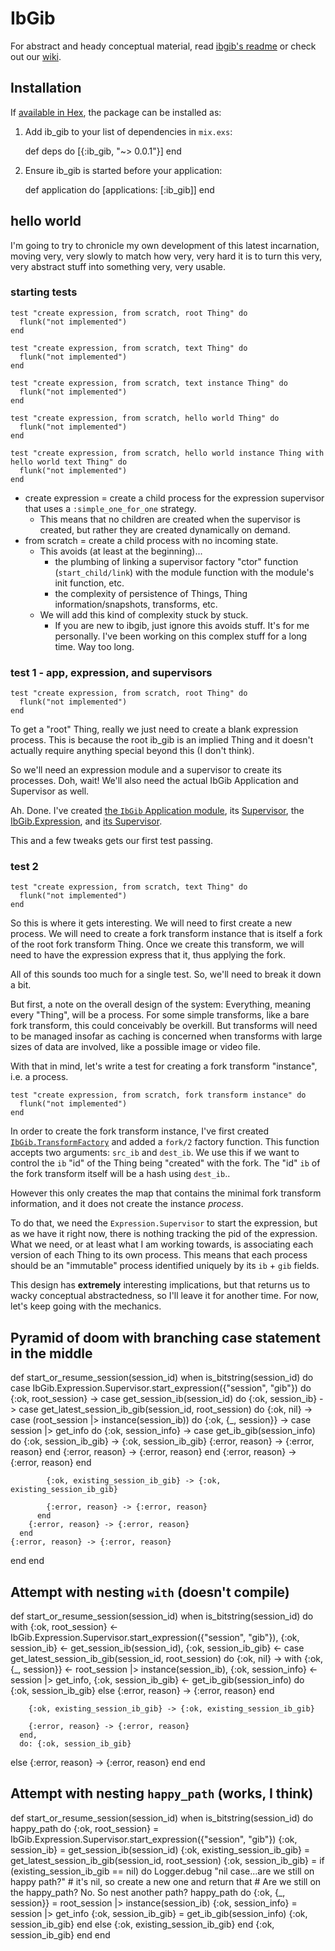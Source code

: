 # IbGib

For abstract and heady conceptual material, read [ibgib's readme](https://github.com/ibgib/ibgib/blob/master/README.md) or check out our
[wiki](https://github.com/ibgib/ibgib/wiki).

## Installation

If [available in Hex](https://hex.pm/docs/publish), the package can be installed as:

  1. Add ib_gib to your list of dependencies in `mix.exs`:

        def deps do
          [{:ib_gib, "~> 0.0.1"}]
        end

  2. Ensure ib_gib is started before your application:

        def application do
          [applications: [:ib_gib]]
        end


## hello world

I'm going to try to chronicle my own development of this latest incarnation,
moving very, very slowly to match how very, very hard it is to turn this very,
very abstract stuff into something very, very usable.

### starting tests

```
test "create expression, from scratch, root Thing" do
  flunk("not implemented")
end

test "create expression, from scratch, text Thing" do
  flunk("not implemented")
end

test "create expression, from scratch, text instance Thing" do
  flunk("not implemented")
end

test "create expression, from scratch, hello world Thing" do
  flunk("not implemented")
end

test "create expression, from scratch, hello world instance Thing with hello world text Thing" do
  flunk("not implemented")
end
```

* create expression = create a child process for the expression supervisor that
  uses a `:simple_one_for_one` strategy.
  * This means that no children are created when the supervisor is created, but
    rather they are created dynamically on demand.
* from scratch = create a child process with no incoming state.
  * This avoids (at least at the beginning)...
    * the plumbing of linking a supervisor factory "ctor" function
      (`start_child/link`) with the module function with the module's init
      function, etc.
    * the complexity of persistence of Things, Thing information/snapshots,
      transforms, etc.
  * We will add this kind of complexity stuck by stuck.
    * If you are new to ibgib, just ignore this avoids stuff. It's for me
      personally. I've been working on this complex stuff for a long time. Way
      too long.

### test 1 - app, expression, and supervisors

```
test "create expression, from scratch, root Thing" do
  flunk("not implemented")
end
```

To get a "root" Thing, really we just need to create a blank expression process.
This is because the root ib_gib is an implied Thing and it doesn't actually
require anything special beyond this (I don't think).

So we'll need an expression module and a supervisor to create its processes.
Doh, wait! We'll also need the actual IbGib Application and Supervisor as well.

Ah. Done. I've created [the `IbGib` Application module](lib/ib_gib.ex), its
[Supervisor](lib/ib_gib/supervisor.ex), the [IbGib.Expression](lib/ib_gib/expression.ex), and [its Supervisor](lib/ib_gib/expression/supervisor.ex).

This and a few tweaks gets our first test passing.

### test 2

```
test "create expression, from scratch, text Thing" do
  flunk("not implemented")
end
```

So this is where it gets interesting. We will need to first create a new
process. We will need to create a fork transform instance that is
itself a fork of the root fork transform Thing. Once we create this transform,
we will need to have the expression express that it, thus applying the fork.

All of this sounds too much for a single test. So, we'll need to break it down
a bit.

But first, a note on the overall design of the system: Everything, meaning
every "Thing", will be a process. For some simple transforms, like a bare fork
transform, this could conceivably be overkill. But transforms will need to be
managed insofar as caching is concerned when transforms with large sizes of
data are involved, like a possible image or video file.

With that in mind, let's write a test for creating a fork transform "instance",
i.e. a process.

```
test "create expression, from scratch, fork transform instance" do
  flunk("not implemented")
end
```

In order to create the fork transform instance, I've first created
[`IbGib.TransformFactory`](lib/ib_gib/transform_factory.ex) and added a
`fork/2` factory function. This function
accepts two arguments: `src_ib` and `dest_ib`. We use this if we
want to control the `ib` "id" of the Thing being "created" with the fork.
The "id" `ib` of the fork transform itself will be a hash using `dest_ib`..

However this only creates the map that contains the minimal fork transform
information, and it does not create the instance _process_.

To do that, we need the `Expression.Supervisor` to start the expression, but
as we have it right now, there is nothing tracking the pid of the expression.
What we need, or at least what I am working towards, is associating each
version of each Thing to its own process. This means that each process should
be an "immutable" process identified uniquely by its `ib` + `gib` fields.

This design has **extremely** interesting implications, but that returns us to
wacky conceptual abstractedness, so I'll leave it for another time. For now,
let's keep going with the mechanics.


## Pyramid of doom with branching case statement in the middle

def start_or_resume_session(session_id) when is_bitstring(session_id) do
  case IbGib.Expression.Supervisor.start_expression({"session", "gib"}) do
    {:ok, root_session} ->
      case get_session_ib(session_id) do
        {:ok, session_ib} ->
          case get_latest_session_ib_gib(session_id, root_session) do
            {:ok, nil} ->
              case (root_session |> instance(session_ib)) do
                {:ok, {_, session}} ->
                  case session |> get_info do
                    {:ok, session_info} ->
                      case get_ib_gib(session_info) do
                        {:ok, session_ib_gib} -> {:ok, session_ib_gib}
                        {:error, reason} -> {:error, reason}
                      end
                    {:error, reason} -> {:error, reason}
                  end
                {:error, reason} -> {:error, reason}
              end

            {:ok, existing_session_ib_gib} -> {:ok, existing_session_ib_gib}

            {:error, reason} -> {:error, reason}
          end
        {:error, reason} -> {:error, reason}
      end
    {:error, reason} -> {:error, reason}
  end
end

## Attempt with nesting `with` (doesn't compile)
def start_or_resume_session(session_id) when is_bitstring(session_id) do
  with {:ok, root_session} <- IbGib.Expression.Supervisor.start_expression({"session", "gib"}),
    {:ok, session_ib} <- get_session_ib(session_id),
    {:ok, session_ib_gib} <-
      case get_latest_session_ib_gib(session_id, root_session) do
        {:ok, nil} ->
          with {:ok, {_, session}} <- root_session |> instance(session_ib),
            {:ok, session_info} <- session |> get_info,
            {:ok, session_ib_gib} <- get_ib_gib(session_info) do
            {:ok, session_ib_gib}
          else
            {:error, reason} -> {:error, reason}
          end

        {:ok, existing_session_ib_gib} -> {:ok, existing_session_ib_gib}

        {:error, reason} -> {:error, reason}
      end,
      do: {:ok, session_ib_gib}
  else
    {:error, reason} -> {:error, reason}
  end
end

## Attempt with nesting `happy_path` (works, I think)
def start_or_resume_session(session_id) when is_bitstring(session_id) do
  happy_path do
    {:ok, root_session} = IbGib.Expression.Supervisor.start_expression({"session", "gib"})
    {:ok, session_ib} = get_session_ib(session_id)
    {:ok, existing_session_ib_gib} = get_latest_session_ib_gib(session_id, root_session)
    {:ok, session_ib_gib} =
      if (existing_session_ib_gib == nil) do
        Logger.debug "nil case...are we still on happy path?"
        # it's nil, so create a new one and return that
        # Are we still on the happy_path?  No. So nest another path?
        happy_path do
          {:ok, {_, session}} = root_session |> instance(session_ib)
          {:ok, session_info} = session |> get_info
          {:ok, session_ib_gib} = get_ib_gib(session_info)
          {:ok, session_ib_gib}
        end
      else
        {:ok, existing_session_ib_gib}
      end
    {:ok, session_ib_gib}
  end
end
